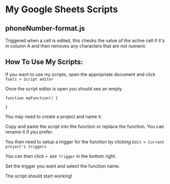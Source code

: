 # My Google Sheets Scripts

## phoneNumber-format.js
Triggered when a cell is edited, this checks 
the value of the active cell if it's in 
column A and then removes any characters that 
are not numeric

## How To Use My Scripts:
If you want to use my scripts, open the appropriate 
document and click ```Tools > Script editor```

Once the script editor is open you should see an 
empty
```
function myFunction() {

}
```

You may need to create a project and name it.

Copy and paste the script into the function or 
replace the function. You can rename it if you
prefer.

You then need to setup a trigger for the function by 
clicking ```Edit > Current project's triggers```

You can then click ```+ Add Trigger``` in the bottom 
right.

Set the trigger you want and select the function name.

The script should start working!